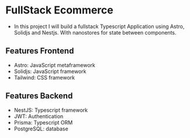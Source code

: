 # FullStack Ecommerce

- In this project I will build a fullstack Typescript Application using Astro, Solidjs and Nestjs. With nanostores for state between components.

## Features Frontend

- Astro: JavaScript metaframework
- Solidjs: JavaScript framework
- Tailwind: CSS framework

## Features Backend

- NestJS: Typescript framework
- JWT: Authentication
- Prisma: Typescript ORM
- PostgreSQL: database

